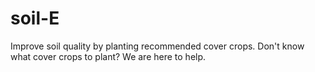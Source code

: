 # soil-E
Improve soil quality by planting recommended cover crops. Don't know what cover crops to plant? We are here to help.

 
